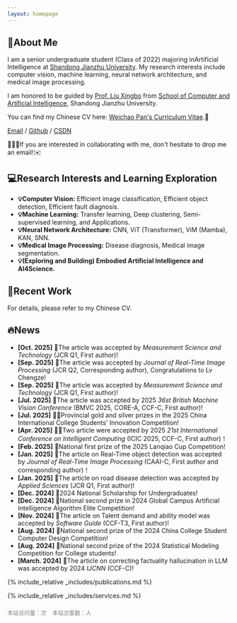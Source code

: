 ```yaml
---
layout: homepage
---
```


## 📖About Me

I am a senior undergraduate student (Class of 2022) majoring in ​​Artificial Intelligence​​ at [Shandong Jianzhu University](https://www.sdjzu.edu.cn/). My research interests include computer vision, machine learning, neural network architecture, and medical image processing.

I am honored to be guided by [Prof. Liu Xingbo](https://www.sdjzu.edu.cn/jsjkx/info/1024/4415.htm) from [School of Computer and Artificial Intelligence](https://www.sdjzu.edu.cn/jsjkx/index.htm), Shandong Jianzhu University.

You can find my Chinese CV here: [Weichao Pan's Curriculum Vitae](../assets/CV928.pdf).📝

[Email](mailto:202211102025@stu.sdjzu.edu.cn) / [Github](https://github.com/JEFfersusu) / [CSDN](https://blog.csdn.net/weixin_73994643?type=blog)

🌟🌟🌟If you are interested in collaborating with me, don't hesitate to drop me an email!✉️
## 💻Research Interests and Learning Exploration

- **💡Computer Vision:** Efficient image classification, Efficient object detection, Efficient fault diagnosis.
- **💡Machine Learning:** Transfer learning, Deep clustering, Semi-supervised learning, and Applications.
- **💡Neural Network Architecture:** CNN, ViT (Transformer), ViM (Mamba), KAN, SNN.
- **💡Medical Image Processing:** Disease diagnosis, Medical image segmentation.
- **💡(Exploring and Building) Embodied Artificial Intelligence and AI4Science.**

## 📌Recent Work

For details, please refer to my Chinese CV.

## 🔥News

- **[Oct. 2025]** 🎉The article was accepted by _Measurement Science and Technology_ (JCR Q1, First author)!
- **[Sep. 2025]** 🎉The article was accepted by _Journal of Real-Time Image Processing_ (JCR Q2, Corresponding author), Congratulations to Lv Chengze!
- **[Sep. 2025]** 🎉The article was accepted by _Measurement Science and Technology_ (JCR Q1, First author)!
- **[Jul. 2025]** 🎉The article was accepted by 2025 _36st British Machine Vision Conference_ (BMVC 2025, CORE-A, CCF-C, First author)!
- **[Jul. 2025]** 🥇🥈Provincial gold and silver prizes in the 2025 China International College Students' Innovation Competition!
- **[Apr. 2025]** 🎉🎉Two article were accepted by 2025 _21st International Conference on Intelligent Computing_ (ICIC 2025, CCF-C, First author)！
- **[Feb. 2025]** 🥇National first prize of the 2025 Lanqiao Cup Competition!
- **[Jan. 2025]** 🎉The article on Real-Time object detection was accepted by _Journal of Real-Time Image Processing_ (CAAI-C, First author and corresponding author)！
- **[Jan. 2025]** 🎉The article on road disease detection was accepted by _Applied Sciences_ (JCR Q1, First author)!
- **[Dec. 2024]** 🏅2024 National Scholarship for Undergraduates!
- **[Dec. 2024]** 🥈National second prize in 2024 Global Campus Artificial Intelligence Algorithm Elite Competition!
- **[Nov. 2024]** 🎉The article on Talent demand and ability model was accepted by _Software Guide_ (CCF-T3, First author)!
- **[Aug. 2024]** 🥈National second prize of the 2024 China College Student Computer Design Competition!
- **[Aug. 2024]** 🥈National second prize of the 2024 Statistical Modeling Competition for College students!
- **[March. 2024]** 🎉The article on correcting factuality hallucination in LLM was accepted by 2024 _IJCNN_ (CCF-C)!

{% include_relative _includes/publications.md %}

{% include_relative _includes/services.md %}

<script type="text/javascript" id="mapmyvisitors" src="//mapmyvisitors.com/map.js?d=1cGAQCHReapg33-Oju_AONenV3MJMgmqj3ce6g__AIE&cl=ffffff&w=a"></script>

<!-- 不蒜子统计 -->
<div style="margin-top: 20px; font-size: 0.9em; color: gray;">
  <span id="busuanzi_container_site_pv" style="margin-right: 10px;">
      本站访问量：<span id="busuanzi_value_site_pv"></span>次
  </span>
  <span id="busuanzi_container_site_uv">
      本站访客数：<span id="busuanzi_value_site_uv"></span>人
  </span>
  <script async src="//busuanzi.ibruce.info/busuanzi/2.3/busuanzi.pure.mini.js"></script>
</div>
